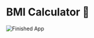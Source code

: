 
# BMI Calculator 💪

![Finished App](https://github.com/londonappbrewery/Images/blob/master/bmi-calc-demo.gif)



